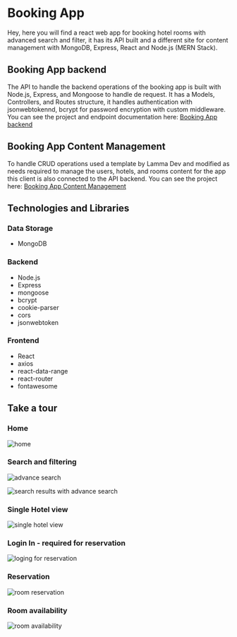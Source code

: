 # Booking App
Hey, here you will find a react web app for booking hotel rooms with advanced search and filter, it has its API built and a different site for content management with MongoDB, Express, React and Node.js (MERN Stack).

## Booking App backend
The API to handle the backend operations of the booking app is built with Node.js, Express, and Mongoose to handle de request. It has a Models, Controllers, and Routes structure, it handles authentication with jsonwebtokennd, bcrypt for password encryption with custom middleware. 
You can see the project and endpoint documentation here: [Booking App backend](https://github.com/Cristopxer/bookingAppAPI)

## Booking App Content Management
To handle CRUD operations used a template by Lamma Dev and modified as needs required to manage the users, hotels, and rooms content for the app this client is also connected to the API backend.
You can see the project here: [Booking App Content Management](https://github.com/Cristopxer/bookingAppClient)

## Technologies and Libraries

### Data Storage
* MongoDB

### Backend
* Node.js
* Express
* mongoose
* bcrypt
* cookie-parser
* cors
* jsonwebtoken

### Frontend
* React
* axios
* react-data-range
* react-router
* fontawesome

## Take a tour
### Home

![home](https://user-images.githubusercontent.com/49459233/212434546-13918eab-17ed-490f-8119-9e9e4a2e9331.png)

### Search and filtering

![advance search](https://user-images.githubusercontent.com/49459233/212434618-3a4ea282-bb3e-41ca-94e0-ac3e314300bf.png)

![search results with advance search](https://user-images.githubusercontent.com/49459233/212434634-4be3d934-bc13-4150-81ba-0d626eef8e76.png)

### Single Hotel view

![single hotel view](https://user-images.githubusercontent.com/49459233/212434687-6b13639f-99cf-4bb4-a43d-0bb605aecdf1.png)

### Login In - required for reservation

![loging for reservation](https://user-images.githubusercontent.com/49459233/212434703-0a1ed249-21d9-4512-8787-3f1d5eead689.png)

### Reservation

![room reservation](https://user-images.githubusercontent.com/49459233/212434748-8718fdd5-d474-4d06-952e-4d917fdd0a70.png)

### Room availability

![room availability](https://user-images.githubusercontent.com/49459233/212434810-8b60a37e-a39e-46b3-82e1-9057e84de2a8.png)



 
